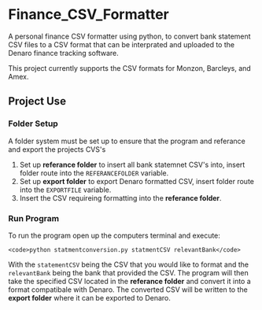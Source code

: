 # Finance_CSV_Formatter
A personal finance CSV formatter using python, to convert bank statement CSV files to a CSV format that can be interprated and uploaded to the Denaro finance tracking software.

This project currently supports the CSV formats for Monzon, Barcleys, and Amex.

## Project Use
### Folder Setup
A folder system must be set up to ensure that the program and referance and export the projects CVS's
1. Set up **referance folder** to insert all bank statemnet CSV's into, insert folder route into the `REFERANCEFOLDER` variable.
2. Set up **export folder** to export Denaro formatted CSV, insert folder route into the `EXPORTFILE` variable.
3. Insert the CSV requireing formatting into the **referance folder**.


### Run Program
To run the program open up the computers terminal and execute:
```
<code>python statmentconversion.py statmentCSV relevantBank</code>
```
With the `statementCSV` being the CSV that you would like to format and the `relevantBank` being the bank that provided the CSV.
The program will then take the specified CSV located in the **referance folder** and convert it into a format compatibale with Denaro.
The converted CSV will be written to the **export folder** where it can be exported to Denaro.

